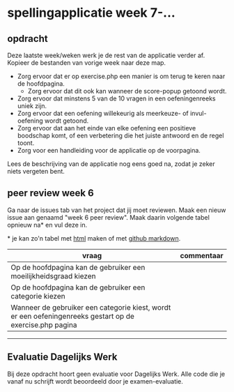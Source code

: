 # spellingapplicatie week 7-...

## opdracht

Deze laatste week/weken werk je de rest van de applicatie verder af. Kopieer de bestanden van vorige week naar deze map.

 - Zorg ervoor dat er op exercise.php een manier is om terug te keren naar de hoofdpagina.
   - Zorg ervoor dat dit ook kan wanneer de score-popup getoond wordt.
 - Zorg ervoor dat minstens 5 van de 10 vragen in een oefeningenreeks uniek zijn.
 - Zorg ervoor dat een oefening willekeurig als meerkeuze- of invul-oefening wordt getoond.
 - Zorg ervoor dat aan het einde van elke oefening een positieve boodschap komt, of een verbetering die het juiste antwoord en de regel toont.
 - Zorg voor een handleiding voor de applicatie op de voorpagina.

Lees de beschrijving van de applicatie nog eens goed na, zodat je zeker niets vergeten bent.

## peer review week 6

Ga naar de issues tab van het project dat jij moet reviewen. Maak een nieuw issue aan genaamd "week 6 peer review". Maak daarin volgende tabel opnieuw na* en vul deze in.

\* je kan zo'n tabel met [html](https://www.w3schools.com/html/html_tables.asp) maken of met [github markdown](https://help.github.com/en/github/writing-on-github/organizing-information-with-tables).

| vraag | commentaar |
| --- | --- |
| Op de hoofdpagina kan de gebruiker een moeilijkheidsgraad kiezen |  |
| Op de hoofdpagina kan de gebruiker een categorie kiezen |  |
| Wanneer de gebruiker een categorie kiest, wordt er een oefeningenreeks gestart op de exercise.php pagina |  |

---

## Evaluatie Dagelijks Werk

Bij deze opdracht hoort geen evaluatie voor Dagelijks Werk. Alle code die je vanaf nu schrijft wordt beoordeeld door je examen-evaluatie. 